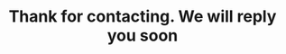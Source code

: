 ---
layout: page
title: "Thank for contacting. We will reply you soon"
permalink: /thanks.html
hide: true
---
